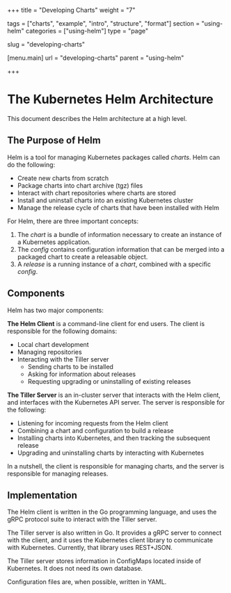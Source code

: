 +++
title = "Developing Charts"
weight = "7"

tags = ["charts", "example", "intro", "structure", "format"]
section = "using-helm"
categories = ["using-helm"]
type = "page"

slug = "developing-charts"

[menu.main]
  url = "developing-charts"
  parent = "using-helm"

+++

# The Kubernetes Helm Architecture

This document describes the Helm architecture at a high level.

## The Purpose of Helm

Helm is a tool for managing Kubernetes packages called _charts_. Helm
can do the following:

- Create new charts from scratch
- Package charts into chart archive (tgz) files
- Interact with chart repositories where charts are stored
- Install and uninstall charts into an existing Kubernetes cluster
- Manage the release cycle of charts that have been installed with Helm

For Helm, there are three important concepts:

1. The _chart_ is a bundle of information necessary to create an
   instance of a Kubernetes application.
2. The _config_ contains configuration information that can be merged
   into a packaged chart to create a releasable object.
3. A _release_ is a running instance of a _chart_, combined with a
   specific _config_.

## Components

Helm has two major components:

**The Helm Client** is a command-line client for end users. The client
is responsible for the following domains:

- Local chart development
- Managing repositories
- Interacting with the Tiller server
  - Sending charts to be installed
  - Asking for information about releases
  - Requesting upgrading or uninstalling of existing releases

**The Tiller Server** is an in-cluster server that interacts with the
Helm client, and interfaces with the Kubernetes API server. The server
is responsible for the following:

- Listening for incoming requests from the Helm client
- Combining a chart and configuration to build a release
- Installing charts into Kubernetes, and then tracking the subsequent
  release
- Upgrading and uninstalling charts by interacting with Kubernetes

In a nutshell, the client is responsible for managing charts, and the
server is responsible for managing releases.

## Implementation

The Helm client is written in the Go programming language, and uses the
gRPC protocol suite to interact with the Tiller server.

The Tiller server is also written in Go. It provides a gRPC server to
connect with the client, and it uses the Kubernetes client library to
communicate with Kubernetes. Currently, that library uses REST+JSON.

The Tiller server stores information in ConfigMaps located inside of
Kubernetes. It does not need its own database.

Configuration files are, when possible, written in YAML.
